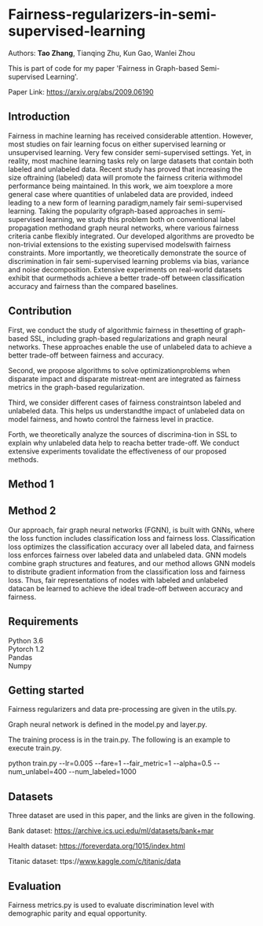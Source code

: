 # Fairness-regularizers-in-semi-supervised-learning

Authors: **Tao Zhang**, Tianqing Zhu, Kun Gao, Wanlei Zhou

This is part of code for my paper 'Fairness in Graph-based Semi-supervised Learning'. 

Paper Link: https://arxiv.org/abs/2009.06190


## Introduction
Fairness in machine learning has received considerable attention. However, most studies on fair learning focus on either supervised learning or unsupervised learning. Very few consider semi-supervised settings. Yet, in reality, most machine learning tasks rely on large datasets that contain both labeled and unlabeled data.
Recent  study  has  proved  that  increasing  the  size  oftraining  (labeled)  data  will  promote  the  fairness  criteria  withmodel  performance  being  maintained.  In  this  work,  we  aim  toexplore  a  more  general  case  where  quantities  of  unlabeled  data are provided, indeed leading to a new form of learning paradigm,namely  fair  semi-supervised  learning.  Taking  the  popularity  ofgraph-based  approaches  in  semi-supervised  learning,  we  study this  problem  both  on  conventional  label  propagation  methodand  graph  neural  networks,  where  various  fairness  criteria  canbe  flexibly  integrated.  Our  developed  algorithms  are  provedto  be  non-trivial  extensions  to  the  existing  supervised  modelswith  fairness  constraints.  More  importantly,  we  theoretically demonstrate the source of discrimination in fair semi-supervised learning  problems  via  bias,  variance  and  noise  decomposition. Extensive  experiments  on  real-world  datasets  exhibit  that  ourmethods achieve a better trade-off between classification accuracy and  fairness  than  the  compared  baselines.

## Contribution
First, we conduct the study of algorithmic fairness in thesetting of graph-based SSL, including graph-based regularizations and graph neural networks. These approaches enable the use of unlabeled data to achieve a better trade-off between fairness and accuracy.

Second, we  propose  algorithms  to  solve  optimizationproblems  when  disparate  impact  and  disparate  mistreat-ment are integrated as fairness metrics in the graph-based regularization.

Third, we consider different cases of fairness constraintson labeled and unlabeled data. This helps us understandthe impact of unlabeled data on model fairness, and howto control the fairness level in practice.

Forth, we theoretically analyze the sources of discrimina-tion in SSL to explain why unlabeled data help to reacha  better  trade-off.  We  conduct  extensive  experiments  tovalidate the effectiveness of our proposed methods.


## Method 1


## Method 2
Our approach,  fair graph neural networks (FGNN), is built with GNNs, where the loss function includes classification loss and fairness loss. Classification loss optimizes the classification accuracy over all labeled data, and fairness loss enforces fairness over labeled data and unlabeled data.  GNN  models  combine  graph  structures  and  features, and  our  method  allows  GNN  models  to  distribute  gradient information from the classification loss and fairness loss. Thus, fair representations of nodes with labeled and unlabeled datacan be learned to achieve the ideal trade-off between accuracy and fairness.

## Requirements
Python 3.6<br>
Pytorch 1.2<br>
Pandas<br>
Numpy<br>

## Getting started

Fairness regularizers and data pre-processing are given in the utils.py.

Graph neural network is defined in the model.py and layer.py.

The training process is in the train.py. The following is an example to execute train.py.

python train.py --lr=0.005 --fare=1 --fair_metric=1 --alpha=0.5 --num_unlabel=400 --num_labeled=1000 

## Datasets

Three dataset are used in this paper, and the links are given in the following.

Bank dataset: https://archive.ics.uci.edu/ml/datasets/bank+mar

Health dataset: https://foreverdata.org/1015/index.html

Titanic dataset: ttps://www.kaggle.com/c/titanic/data

## Evaluation 
Fairness metrics.py is used to evaluate discrimination level with demographic parity and equal opportunity.
